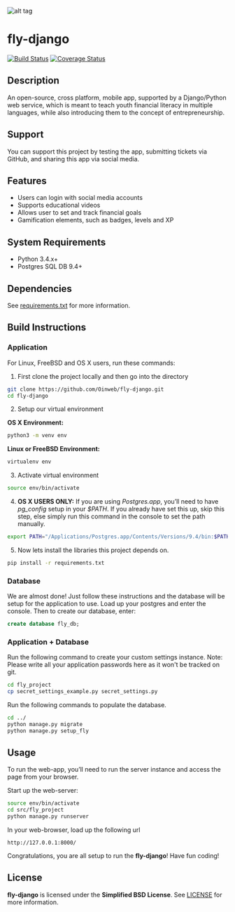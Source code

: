 ![alt tag](https://github.com/Oinweb/fly-django/blob/master/docs/media/oin-fly-logo-small.png)

# fly-django
[![Build Status](https://travis-ci.org/Oinweb/fly-django.svg?branch=master)](https://travis-ci.org/Oinweb/fly-django) [![Coverage Status](https://coveralls.io/repos/github/Oinweb/fly-django/badge.svg?branch=master)](https://coveralls.io/github/Oinweb/fly-django?branch=master)


## Description
An open-source, cross platform, mobile app, supported by a Django/Python web service, which is meant to teach youth financial literacy in multiple languages, while also introducing them to the concept of entrepreneurship.

## Support
You can support this project by testing the app, submitting tickets via GitHub, and sharing this app via social media.

## Features
- Users can login with social media accounts
- Supports educational videos
- Allows user to set and track financial goals
- Gamification elements, such as badges, levels and XP

## System Requirements
* Python 3.4.x+
* Postgres SQL DB 9.4+

## Dependencies
See [requirements.txt](https://github.com/Oinweb/fly-django/blob/master/requirements.txt) for more information.

## Build Instructions
### Application
For Linux, FreeBSD and OS X users, run these commands:

1. First clone the project locally and then go into the directory

  ```bash
  git clone https://github.com/Oinweb/fly-django.git
  cd fly-django
  ```


2. Setup our virtual environment

  **OS X Environment:**

  ```bash
  python3 -m venv env
  ```

  **Linux or FreeBSD Environment:**

  ```bash
  virtualenv env
  ```


3. Activate virtual environment

  ```bash
  source env/bin/activate
  ```


4. **OS X USERS ONLY:** If you are using *Postgres.app*, you’ll need to have *pg_config* setup in your *$PATH*. If you already have set this up, skip this step, else simply run this command in the console to set the path manually.


  ```bash
  export PATH="/Applications/Postgres.app/Contents/Versions/9.4/bin:$PATH"
  ```


5. Now lets install the libraries this project depends on.

  ```bash
  pip install -r requirements.txt
  ```



### Database
We are almost done! Just follow these instructions and the database will be setup for the application to use. Load up your postgres and enter the console. Then to create our database, enter:

  ```sql
  create database fly_db;
  ```

### Application + Database
Run the following command to create your custom settings instance. Note: Please write all your application passwords here as it won't be tracked on git.

  ```bash
  cd fly_project
  cp secret_settings_example.py secret_settings.py
  ```


Run the following commands to populate the database.

  ```bash
  cd ../
  python manage.py migrate
  python manage.py setup_fly
  ```

## Usage
To run the web-app, you’ll need to run the server instance and access the page from your browser.

Start up the web-server:

  ```bash
  source env/bin/activate
  cd src/fly_project
  python manage.py runserver
  ```


In your web-browser, load up the following url
  ```
  http://127.0.0.1:8000/
  ```

Congratulations, you are all setup to run the **fly-django**! Have fun coding!

## License
**fly-django** is licensed under the **Simplified BSD License**. See [LICENSE](https://github.com/Oinweb/fly-django/blob/master/LICENSE) for more information.
